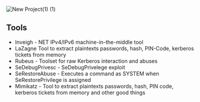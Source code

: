 ![New Project(1) (1)](https://github.com/user-attachments/assets/3f1907b6-605e-453b-8747-96bcbcfdce68)


## Tools

* Inveigh - NET IPv4/IPv6 machine-in-the-middle tool
* LaZagne Tool to extract plaintexts passwords, hash, PIN-Code, kerberos tickets from memory
* Rubeus - Toolset for raw Kerberos interaction and abuses
* SeDebugPrivesc - SeDebugPrivelege exploit
* SeRestoreAbuse - Executes a command as SYSTEM when SeRestorePrivilege is assigned
* Mimikatz - Tool to extract plaintexts passwords, hash, PIN code, kerberos tickets from memory and other good things
